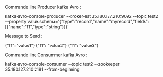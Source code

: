 Commande line Producer kafka Avro :

kafka-avro-console-producer --broker-list 35.180.127.210:9092 --topic test2 --property value.schema='{"type":"record","name":"myrecord","fields":[{"name":"f1","type":"string"}]}'

Message to Send :

{"f1": "value1"}
{"f1": "value2"}
{"f1": "value3"}

Commande line Consummer kafka Avro :

kafka-avro-console-consumer --topic test2 --zookeeper 35.180.127.210:2181 --from-beginning
